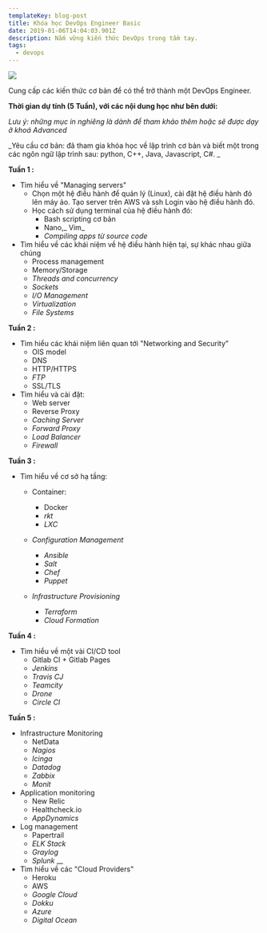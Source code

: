 ```yaml
---
templateKey: blog-post
title: Khóa học DevOps Engineer Basic
date: 2019-01-06T14:04:03.901Z
description: Nắm vững kiến thức DevOps trong tầm tay.
tags:
  - devops
---
```

![](/img/screenshot_5.png)

Cung cấp các kiến thức cơ bản  để có thể trở thành một DevOps Engineer. 

**Thời gian dự tính (5 Tuần), với các nội dung học như bên dưới:**

_Lưu ý: những mục in nghiêng là dành để tham khảo thêm hoặc sẽ được dạy ở khoá Advanced_

_Yêu cầu cơ bản: đã tham gia khóa học về lập trình cơ bản và biết một trong các ngôn ngữ lập trình sau: python, C++, Java, Javascript, C#. _

**Tuần 1 :**

* Tìm hiểu về "Managing servers"
  * Chọn một hệ điều hành để quản lý (Linux), cài đặt hệ điều hành đó lên máy ảo. Tạo server trên AWS và ssh Login vào hệ điều hành đó. 
  * Học cách sử dụng terminal của hệ điều hành đó:
    * Bash scripting cơ bản 
    * Nano,_ Vim_
    * _Compiling apps từ source code_
* Tìm hiểu về các khái niệm về hệ điều hành hiện tại, sự khác nhau giữa chúng
  * Process management
  * Memory/Storage
  * _Threads and concurrency_
  * _Sockets_
  * _I/O Management_
  * _Virtualization_
  * _File Systems_

**Tuần 2 :**

* Tìm hiểu các khái niệm liên quan tới "Networking and Security"
  * OIS model
  * DNS
  * HTTP/HTTPS
  * _FTP_
  * SSL/TLS
* Tìm hiểu và cài đặt:
  * Web server
  * Reverse Proxy
  * _Caching Server_
  * _Forward Proxy_
  * _Load Balancer_
  * _Firewall_

**Tuần 3 :**

* Tìm hiểu về cơ sở hạ tầng:
  * Container:
    * Docker
    * _rkt_
    * _LXC_

  * _Configuration Management_
    * _Ansible_
    * _Salt_
    * _Chef_
    * _Puppet_
  * _Infrastructure Provisioning_
    * _Terraform_
    * _Cloud Formation_

**Tuần 4 :**

* Tìm hiểu về một vài CI/CD tool
  * Gitlab CI + Gitlab Pages 
  * _Jenkins_
  * _Travis CJ_
  * _Teamcity_
  * _Drone_
  * _Circle CI_

**Tuần 5 :**

* Infrastructure Monitoring
  * NetData
  * _Nagios_
  * _Icinga_
  * _Datadog_
  * _Zabbix_
  * _Monit_
* Application monitoring
  * New Relic
  * Healthcheck.io 
  * _AppDynamics_
* Log management
  * Papertrail
  * _ELK Stack_
  * _Graylog_
  * _Splunk_
  __
* Tìm hiểu về các "Cloud Providers"
  * Heroku
  * AWS
  * _Google Cloud_
  * _Dokku_
  * _Azure_
  * _Digital Ocean_
